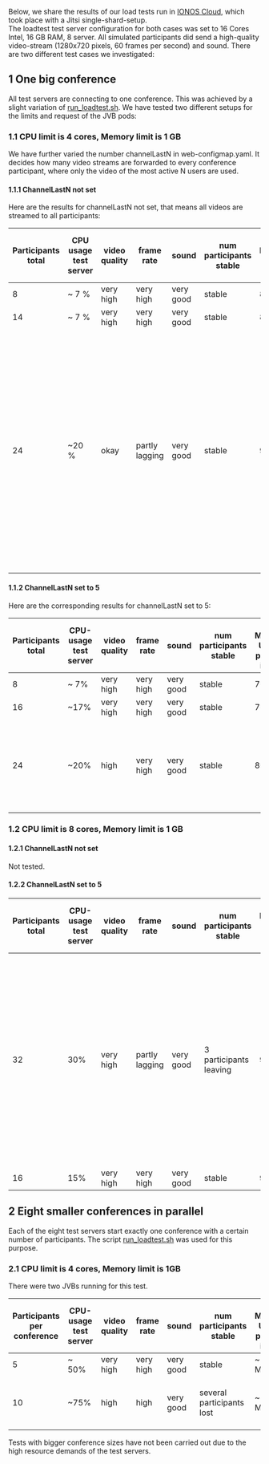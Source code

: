 Below, we share the results of our load tests run in [IONOS Cloud](https://dcd.ionos.com/), which took place with a Jitsi single-shard-setup. <br/>
The loadtest test server configuration for both cases was set to 16 Cores Intel, 16 GB RAM, 8 server. All simulated participants did send a high-quality video-stream (1280x720 pixels, 60 frames per second)  and sound. There are two different test cases we investigated:

## 1 One big conference
All test servers are connecting to one conference. This was achieved by a slight variation of [run_loadtest.sh](loadtest/run_loadtest.sh).
We have tested two different setups for the limits and request of the JVB pods:

### 1.1 CPU limit is 4 cores, Memory limit is 1 GB

We have further varied the number channelLastN in web-configmap.yaml. It decides how many video streams are forwarded to every conference participant, where only the video of the most active N users are used. 

#### 1.1.1 ChannelLastN not set
Here are the results for channelLastN not set, that means all videos are streamed to all participants:

<table>
<thead>
<tr>
<th>Participants total</th>
<th>CPU usage test server</th>
<th>video quality</th>
<th>frame rate</th>
<th>sound</th>
<th>num participants stable</th>
<th>Max Memory Usage per JVB</th>
<th>Max CPU usage per JVB</th>
<th>Network Transmitted max</th>
<th>CPU-Throttling</th>
<th>Run order</th>
<th>Error Messages JVB and Remarks</th>
</tr>
</thead>
<tbody>
<tr>
<td>8</td>
<td>~ 7 %</td>
<td>very high</td>
<td>very high</td>
<td>very good</td>
<td>stable</td>
<td>830 MB</td>
<td>1,9 cores</td>
<td>4,7 MB</td>
<td>0%</td>
<td>2</td>
<td></td>
</tr>
<tr>
<td>14</td>
<td>~ 7 %</td>
<td>very high</td>
<td>very high</td>
<td>very good</td>
<td>stable</td>
<td>830 MB</td>
<td>3,5 cores</td>
<td>10,7 MB</td>
<td>5%</td>
<td>1</td>
<td></td>
</tr>
<tr>
<td>24</td>
<td>~20 %</td>
<td>okay</td>
<td>partly lagging</td>
<td>very good</td>
<td>stable</td>
<td>940 MB</td>
<td>4 Cores (pod limit)</td>
<td>14,6 MB</td>
<td>80%</td>
<td>3</td>
<td>Conference was moved to another JVB. Observed warnings: TCC packet contained received sequence numbers: 58852-59404. Couldn't find packet detail for the seq nums: 58852-59404. Latest seqNum was 63013, size is 1000. Latest RTT is 4310.241456 ms.</td>
</tr>
</tbody>
</table>

#### 1.1.2 ChannelLastN set to 5

Here are the corresponding results for channelLastN set to 5:

<table>
<thead>
<tr>
<th>Participants total</th>
<th>CPU-usage test server</th>
<th>video quality</th>
<th>frame rate</th>
<th>sound</th>
<th>num participants stable</th>
<th>Max Memory Usage per JVB in MB</th>
<th>Max CPU-Usage per JVB</th>
<th>Max Network Transmitted MB</th>
<th>CPU-Throttling</th>
<th>Error Messages JVB and Remarks</th>
<th>Run order</th>
</tr>
</thead>
<tbody>
<tr>
<td>8</td>
<td>~ 7%</td>
<td>very high</td>
<td>very high</td>
<td>very good</td>
<td>stable</td>
<td>760 MB</td>
<td>1,9 Cores</td>
<td>4,1 MB</td>
<td>0%</td>
<td>5</td>
</tr>
<tr>
<td>16</td>
<td>~17%</td>
<td>very high</td>
<td>very high</td>
<td>very good</td>
<td>stable</td>
<td>760 MB</td>
<td>3,5 Cores</td>
<td>9,1 MB</td>
<td>5%</td>
<td>4</td>
<td></td>
</tr>
<tr>
<td>24</td>
<td>~20%</td>
<td>high</td>
<td>very high</td>
<td>very good</td>
<td>stable</td>
<td>800 MB</td>
<td>4 Cores (pod limit)</td>
<td>8,4 MB</td>
<td>80%</td>
<td>6</td>
<td>video quality still high, network traffic seems to be manageble for JVB</td>
</tr>
</tbody>
</table>

### 1.2 CPU limit is 8 cores, Memory limit is 1 GB

#### 1.2.1 ChannelLastN not set
Not tested.
#### 1.2.2 ChannelLastN set to 5
<table>
<thead>
<tr>
<th>Participants total</th>
<th>CPU-usage test server</th>
<th>video quality</th>
<th>frame rate</th>
<th>sound</th>
<th>num participants stable</th>
<th>Max Memory Usage per JVB in MB</th>
<th>Max CPU-Usage per JVB</th>
<th>Max Network Transmitted MB</th>
<th>CPU-Throttling</th>
<th>Error Messages JVB and Remarks</th>
<th>Run order</th>
</tr>
</thead>
<tbody>
<tr>
<td>32</td>
<td>30%</td>
<td>very high</td>
<td>partly lagging</td>
<td>very good</td>
<td>3 participants leaving</td>
<td>910</td>
<td>4,3</td>
<td>17</td>
<td>0</td>
<td>WARNING: 1891053881 large jump in sequence numbers detected (highest received was 52436, current is 52603, jump of 166), not requesting retransmissions , WARNING: TCC packet contained received sequence numbers: 21287-21371. Couldn't find packet detail for the seq nums: 21287-21371. Latest seqNum was 24965, size is 1000. Latest RTT is 4568.5094 ms. , INFO: timeout for pair: 217.160.210.116:30301/udp/srflx -> 157.97.109.136:52047/udp/prflx (stream-59888d67.RTP), failing. Error Messages indicate network issues. The traffic might be already to high. Conference stays mostly stable, though</td>
<td>1</td>
</tr>
<tr>
<td>16</td>
<td>15%</td>
<td>very high</td>
<td>very high</td>
<td>very good</td>
<td>stable</td>
<td>960</td>
<td>1,8</td>
<td>8,5</td>
<td>0</td>
<td>CPU usage inconsistent with other observations</td>
<td>2</td>
</tr>
</tbody>
</table>

## 2 Eight smaller conferences in parallel

Each of the eight test servers start exactly one conference with a certain number of participants. The script [run_loadtest.sh](loadtest/run_loadtest.sh) was used for this purpose. 

### 2.1 CPU limit is 4 cores, Memory limit is 1GB

There were two JVBs running for this test.

<table>
<thead>
<tr>
<th>Participants per conference</th>
<th>CPU-usage test server</th>
<th>video quality</th>
<th>frame rate</th>
<th>sound</th>
<th>num participants stable</th>
<th>Max Memory Usage per JVB in MB</th>
<th>Max CPU-Usage per JVB</th>
<th>Max Network Transmitted MB (both JVBs)</th>
<th>CPU-Throttling</th>
<th>Error Messages JVB and Remarks</th>
<th>Run order</th>
</tr>
</thead>
<tbody>
<tr>
<td>5</td>
<td>~ 50%</td>
<td>very high</td>
<td>very high</td>
<td>very good</td>
<td>stable</td>
<td>~ 900 MB</td>
<td>~ 2.5 Cores</td>
<td>9,1 MB; 6,0 MB</td>
<td>0%</td>
<td></td>
<td>4</td>
</tr>
<tr>
<td>10</td>
<td>~75%</td>
<td>high</td>
<td>high</td>
<td>very good</td>
<td>several participants lost</td>
<td>~ 860 MB</td>
<td>~ 3,9 Cores (nearly pod limit=</td>
<td>12,5 MB ; 10,5 MB</td>
<td>50%</td>
<td></td>
<td>3</td>
</tr>
</tbody>
</table>

Tests with bigger conference sizes have not been carried out due to the high resource demands of the test servers.
